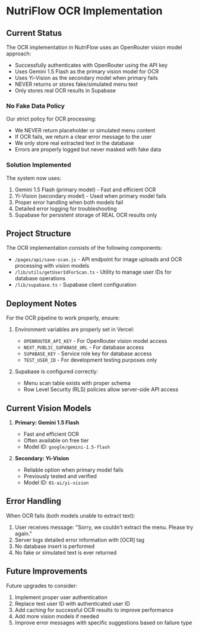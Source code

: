 # NutriFlow OCR Implementation

## Current Status

The OCR implementation in NutriFlow uses an OpenRouter vision model approach:
- Successfully authenticates with OpenRouter using the API key
- Uses Gemini 1.5 Flash as the primary vision model for OCR
- Uses Yi-Vision as the secondary model when primary fails
- NEVER returns or stores fake/simulated menu text
- Only stores real OCR results in Supabase

### No Fake Data Policy

Our strict policy for OCR processing:
- We NEVER return placeholder or simulated menu content
- If OCR fails, we return a clear error message to the user
- We only store real extracted text in the database
- Errors are properly logged but never masked with fake data

### Solution Implemented

The system now uses:
1. Gemini 1.5 Flash (primary model) - Fast and efficient OCR
2. Yi-Vision (secondary model) - Used when primary model fails
3. Proper error handling when both models fail
4. Detailed error logging for troubleshooting
5. Supabase for persistent storage of REAL OCR results only

## Project Structure

The OCR implementation consists of the following components:

- `/pages/api/save-scan.js` - API endpoint for image uploads and OCR processing with vision models
- `/lib/utils/getUserIdForScan.ts` - Utility to manage user IDs for database operations
- `/lib/supabase.ts` - Supabase client configuration

## Deployment Notes

For the OCR pipeline to work properly, ensure:

1. Environment variables are properly set in Vercel:
   - `OPENROUTER_API_KEY` - For OpenRouter vision model access
   - `NEXT_PUBLIC_SUPABASE_URL` - For database access 
   - `SUPABASE_KEY` - Service role key for database access
   - `TEST_USER_ID` - For development testing purposes only

2. Supabase is configured correctly:
   - Menu scan table exists with proper schema
   - Row Level Security (RLS) policies allow server-side API access

## Current Vision Models

1. **Primary: Gemini 1.5 Flash**
   - Fast and efficient OCR
   - Often available on free tier
   - Model ID: `google/gemini-1.5-flash`

2. **Secondary: Yi-Vision**
   - Reliable option when primary model fails
   - Previously tested and verified
   - Model ID: `01-ai/yi-vision`

## Error Handling

When OCR fails (both models unable to extract text):
1. User receives message: "Sorry, we couldn't extract the menu. Please try again."
2. Server logs detailed error information with [OCR] tag
3. No database insert is performed
4. No fake or simulated text is ever returned

## Future Improvements

Future upgrades to consider:
1. Implement proper user authentication
2. Replace test user ID with authenticated user ID
3. Add caching for successful OCR results to improve performance
4. Add more vision models if needed
5. Improve error messages with specific suggestions based on failure type 